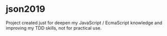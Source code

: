 # json2019

Project created just for deepen my JavaScript / EcmaScript knowledge and improving my TDD skills, not for practical use.

